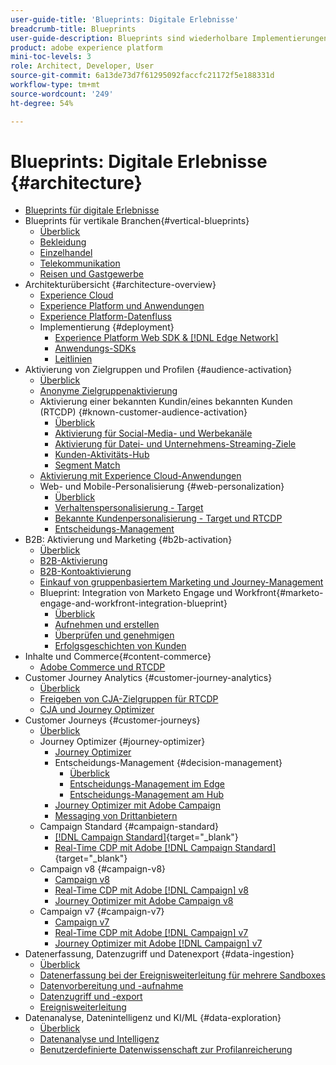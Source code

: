 ```yaml
---
user-guide-title: 'Blueprints: Digitale Erlebnisse'
breadcrumb-title: Blueprints
user-guide-description: Blueprints sind wiederholbare Implementierungen, die bekannte Geschäftsprobleme adressieren und Architekturdiagramme, technische Überlegungen und Links zu relevanter Dokumentation enthalten.
product: adobe experience platform
mini-toc-levels: 3
role: Architect, Developer, User
source-git-commit: 6a13de73d7f61295092faccfc21172f5e188331d
workflow-type: tm+mt
source-wordcount: '249'
ht-degree: 54%

---
```



# Blueprints: Digitale Erlebnisse {#architecture}

+ [Blueprints für digitale Erlebnisse](/help/blueprints/overview.md)
+ Blueprints für vertikale Branchen{#vertical-blueprints}
   + [Überblick](/help/blueprints/vertical-blueprints/overview.md)
   + [Bekleidung](/help/blueprints/vertical-blueprints/apparel.md)
   + [Einzelhandel](/help/blueprints/vertical-blueprints/retail.md)
   + [Telekommunikation](/help/blueprints/vertical-blueprints/telecommunications.md)
   + [Reisen und Gastgewerbe](/help/blueprints/vertical-blueprints/travel-hospitality.md)
+ Architekturübersicht {#architecture-overview}
   + [Experience Cloud](/help/blueprints/experience-platform/experience-cloud.md)
   + [Experience Platform und Anwendungen](/help/blueprints/experience-platform/platform-applications.md)
   + [Experience Platform-Datenfluss](/help/blueprints/experience-platform/platform-data-flow.md)
   + Implementierung {#deployment}
      + [Experience Platform Web SDK &amp; [!DNL Edge Network]](/help/blueprints/experience-platform/deployment/websdk.md)
      + [Anwendungs-SDKs](/help/blueprints/experience-platform/deployment/appsdk.md)
      + [Leitlinien](/help/blueprints/experience-platform/deployment/guardrails.md)
+ Aktivierung von Zielgruppen und Profilen {#audience-activation}
   + [Überblick](/help/blueprints/audience-activation/overview.md)
   + [Anonyme Zielgruppenaktivierung ](/help/blueprints/audience-activation/anonymous.md)
   + Aktivierung einer bekannten Kundin/eines bekannten Kunden (RTCDP) {#known-customer-audience-activation}
      + [Überblick](/help/blueprints/audience-activation/known.md)
      + [Aktivierung für Social-Media- und Werbekanäle](/help/blueprints/audience-activation/advertising-activation.md)
      + [Aktivierung für Datei- und Unternehmens-Streaming-Ziele](/help/blueprints/audience-activation/enterprise-destinations.md)
      + [Kunden-Aktivitäts-Hub](/help/blueprints/audience-activation/customer-activity.md)
      + [Segment Match](/help/blueprints/audience-activation/segment-match.md)
   + [Aktivierung mit Experience Cloud-Anwendungen](/help/blueprints/audience-activation/platform-and-applications.md)
   + Web- und Mobile-Personalisierung {#web-personalization}
      + [Überblick](/help/blueprints/audience-activation/web-personalization/overview.md)
      + [Verhaltenspersonalisierung - Target](/help/blueprints//audience-activation/web-personalization/behavioral.md)
      + [Bekannte Kundenpersonalisierung - Target und RTCDP](/help/blueprints/audience-activation/web-personalization/known-personalization.md)
      + [Entscheidungs-Management](/help/blueprints/audience-activation/web-personalization/decision-management-edge.md)
+ B2B: Aktivierung und Marketing {#b2b-activation}
   + [Überblick](/help/blueprints/b2b/overview.md)
   + [B2B-Aktivierung](/help/blueprints/b2b/b2bactivation.md)
   + [B2B-Kontoaktivierung](/help/blueprints/b2b/b2b-account-activation.md)
   + [Einkauf von gruppenbasiertem Marketing und Journey-Management](/help/blueprints/b2b/b2b-buying-group-journeys.md)
   + Blueprint: Integration von Marketo Engage und Workfront{#marketo-engage-and-workfront-integration-blueprint}
      + [Überblick](/help/blueprints/b2b/marketo-engage-and-workfront-integration-blueprint/overview.md)
      + [Aufnehmen und erstellen](/help/blueprints/b2b/marketo-engage-and-workfront-integration-blueprint/intake-and-create.md)
      + [Überprüfen und genehmigen](/help/blueprints/b2b/marketo-engage-and-workfront-integration-blueprint/review-and-approve-blueprint.md)
      + [Erfolgsgeschichten von Kunden](/help/blueprints/b2b/marketo-engage-and-workfront-integration-blueprint/customer-success-stories.md)
+ Inhalte und Commerce{#content-commerce}
   + [Adobe Commerce und RTCDP](/help/blueprints/content-commerce/commerce/commerce-rtcdp.md)
+ Customer Journey Analytics {#customer-journey-analytics}
   + [Überblick](/help/blueprints/customer-journey-analytics/overview.md)
   + [Freigeben von CJA-Zielgruppen für RTCDP](/help/blueprints/customer-journey-analytics/cja-rtcdp.md)
   + [CJA und Journey Optimizer](/help/blueprints/customer-journey-analytics/cja-ajo.md)
+ Customer Journeys {#customer-journeys}
   + [Überblick](/help/blueprints/customer-journeys/overview.md)
   + Journey Optimizer {#journey-optimizer}
      + [Journey Optimizer](/help/blueprints/customer-journeys/journey-optimizer.md)
      + Entscheidungs-Management {#decision-management}
         + [Überblick](/help/blueprints/customer-journeys/decision_management/decision-management-overview.md)
         + [Entscheidungs-Management im Edge](/help/blueprints/customer-journeys/decision_management/decision-management-edge.md)
         + [Entscheidungs-Management am Hub](/help/blueprints/customer-journeys/decision_management/decision-management-hub.md)
      + [Journey Optimizer mit Adobe Campaign](/help/blueprints/customer-journeys/ajo-and-campaign.md)
      + [Messaging von Drittanbietern](/help/blueprints/customer-journeys/3rd-party-messaging.md)
   + Campaign Standard {#campaign-standard}
      + [[!DNL Campaign Standard]](https://experienceleague.adobe.com/docs/campaign-standard.html?lang=de){target="_blank"}
      + [Real-Time CDP mit Adobe [!DNL Campaign Standard]](https://experienceleague.adobe.com/docs/campaign-standard/using/integrating-with-adobe-cloud/adobe-experience-platform/aep-sources-destinations/get-started-sources-destinations.html?lang=de){target="_blank"}
   + Campaign v8 {#campaign-v8}
      + [Campaign v8](/help/blueprints/customer-journeys/campaign-v8.md)
      + [Real-Time CDP mit Adobe [!DNL Campaign] v8](/help/blueprints/customer-journeys/rtcdp-and-campaign-v8.md)
      + [Journey Optimizer mit Adobe Campaign v8](/help/blueprints/customer-journeys/ajo-and-campaign-v8.md)
   + Campaign v7 {#campaign-v7}
      + [Campaign v7](/help/blueprints/customer-journeys/campaign-v7.md)
      + [Real-Time CDP mit Adobe [!DNL Campaign] v7](/help/blueprints/customer-journeys/rtcdp-and-campaign.md)
      + [Journey Optimizer mit Adobe [!DNL Campaign] v7](/help/blueprints/customer-journeys/ajo-and-campaign-v7.md)
+ Datenerfassung, Datenzugriff und Datenexport {#data-ingestion}
   + [Überblick](/help/blueprints/data-ingestion/overview.md)
   + [Datenerfassung bei der Ereignisweiterleitung für mehrere Sandboxes](/help/blueprints/data-ingestion/multi-sandbox-event-forwarding.md)
   + [Datenvorbereitung und -aufnahme](/help/blueprints/data-ingestion/ingestion.md)
   + [Datenzugriff und -export](/help/blueprints/data-ingestion/egress.md)
   + [Ereignisweiterleitung](/help/blueprints/data-ingestion/server-side-collection.md)
+ Datenanalyse, Datenintelligenz und KI/ML {#data-exploration}
   + [Überblick](/help/blueprints/data-insights/overview.md)
   + [Datenanalyse und Intelligenz](/help/blueprints/data-insights/analysis.md)
   + [Benutzerdefinierte Datenwissenschaft zur Profilanreicherung](/help/blueprints/data-insights/data-science.md)
